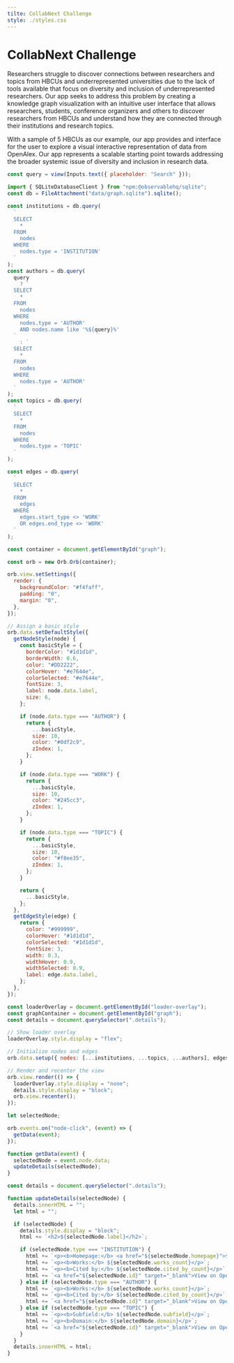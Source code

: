 ```yaml
---
tilte: CollabNext Challenge
style: ./styles.css
---
```


# CollabNext Challenge

<div class="intro">
  <p>Researchers struggle to discover connections between researchers and topics from HBCUs and underrepresented universities due to the lack of tools available that focus on diversity and inclusion of underrepresented researchers. Our app seeks to address this problem by creating a knowledge graph visualization with an intuitive user interface that allows researchers, students, conference organizers and others to discover researchers from HBCUs and understand how they are connected through their institutions and research topics.<p>

  <p>With a sample of 5 HBCUs as our example, our app provides and interface for the user to explore a visual interactive representation of data from OpenAlex. Our app represents a scalable starting point towards addressing the broader systemic issue of diversity and inclusion in research data.</p>
</div>

```js
const query = view(Inputs.text({ placeholder: "Search" }));
```

```js
import { SQLiteDatabaseClient } from "npm:@observablehq/sqlite";
const db = FileAttachment("data/graph.sqlite").sqlite();
```

```js
const institutions = db.query(
  `
  SELECT
    *
  FROM
    nodes
  WHERE
    nodes.type = 'INSTITUTION'
  `
);
const authors = db.query(
  query
    ? `
  SELECT
    *
  FROM
    nodes
  WHERE
    nodes.type = 'AUTHOR'
    AND nodes.name like '%${query}%'
  `
    : `
  SELECT
    *
  FROM
    nodes
  WHERE
    nodes.type = 'AUTHOR'
  `
);
const topics = db.query(
  `
  SELECT
    *
  FROM
    nodes
  WHERE
    nodes.type = 'TOPIC'
  `
);
```

```js
const edges = db.query(
  `
  SELECT
    *
  FROM
    edges
  WHERE
    edges.start_type <> 'WORK'
    OR edges.end_type <> 'WORK'
  `
);
```

<script src="https://unpkg.com/@memgraph/orb/dist/browser/orb.min.js"></script>

```js
const container = document.getElementById("graph");

const orb = new Orb.Orb(container);

orb.view.setSettings({
  render: {
    backgroundColor: "#f4faff",
    padding: "0",
    margin: "0",
  },
});

// Assign a basic style
orb.data.setDefaultStyle({
  getNodeStyle(node) {
    const basicStyle = {
      borderColor: "#1d1d1d",
      borderWidth: 0.6,
      color: "#DD2222",
      colorHover: "#e7644e",
      colorSelected: "#e7644e",
      fontSize: 3,
      label: node.data.label,
      size: 6,
    };

    if (node.data.type === "AUTHOR") {
      return {
        ...basicStyle,
        size: 10,
        color: "#0df2c9",
        zIndex: 1,
      };
    }

    if (node.data.type === "WORK") {
      return {
        ...basicStyle,
        size: 10,
        color: "#245cc3",
        zIndex: 1,
      };
    }

    if (node.data.type === "TOPIC") {
      return {
        ...basicStyle,
        size: 10,
        color: "#f8ee35",
        zIndex: 1,
      };
    }

    return {
      ...basicStyle,
    };
  },
  getEdgeStyle(edge) {
    return {
      color: "#999999",
      colorHover: "#1d1d1d",
      colorSelected: "#1d1d1d",
      fontSize: 3,
      width: 0.3,
      widthHover: 0.9,
      widthSelected: 0.9,
      label: edge.data.label,
    };
  },
});

const loaderOverlay = document.getElementById("loader-overlay");
const graphContainer = document.getElementById("graph");
const details = document.querySelector(".details");

// Show loader overlay
loaderOverlay.style.display = "flex";

// Initialize nodes and edges
orb.data.setup({ nodes: [...institutions, ...topics, ...authors], edges });

// Render and recenter the view
orb.view.render(() => {
  loaderOverlay.style.display = "none";
  details.style.display = "block";
  orb.view.recenter();
});
```

```js
let selectedNode;

orb.events.on("node-click", (event) => {
  getData(event);
});

function getData(event) {
  selectedNode = event.node.data;
  updateDetails(selectedNode);
}

const details = document.querySelector(".details");

function updateDetails(selectedNode) {
  details.innerHTML = "";
  let html = "";

  if (selectedNode) {
    details.style.display = "block";
    html += `<h2>${selectedNode.label}</h2>`;

    if (selectedNode.type === "INSTITUTION") {
      html += `<p><b>Homepage:</b> <a href="${selectedNode.homepage}">${selectedNode.homepage}</a></p>`;
      html += `<p><b>Works:</b> ${selectedNode.works_count}</p>`;
      html += `<p><b>Cited by:</b> ${selectedNode.cited_by_count}</p>`;
      html += `<a href="${selectedNode.id}" target="_blank">View on OpenAlex</a>`;
    } else if (selectedNode.type === "AUTHOR") {
      html += `<p><b>Works:</b> ${selectedNode.works_count}</p>`;
      html += `<p><b>Cited by:</b> ${selectedNode.cited_by_count}</p>`;
      html += `<a href="${selectedNode.id}" target="_blank">View on OpenAlex</a>`;
    } else if (selectedNode.type === "TOPIC") {
      html += `<p><b>Subfield:</b> ${selectedNode.subfield}</p>`;
      html += `<p><b>Domain:</b> ${selectedNode.domain}</p>`;
      html += `<a href="${selectedNode.id}" target="_blank">View on OpenAlex</a>`;
    }
  }
  details.innerHTML = html;
}
```

<div class="content">
  <div class="loader-overlay" id="loader-overlay">
    <div class="loader"></div>
  </div>
  <div id="graph" style="width:100%; height:800px"></div>
  <div class="details">
    <h3>Click any node to see more details.</h3>
  </div>
</div>
